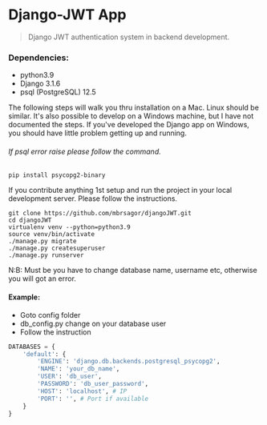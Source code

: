 # Django-JWT App
> Django JWT authentication system in backend development.

### Dependencies:
- python3.9
- Django 3.1.6
- psql (PostgreSQL) 12.5

The following steps will walk you thru installation on a Mac. Linux should be similar. It's also possible to develop on a Windows machine, but I have not documented the steps. If you've developed the Django app on Windows, you should have little problem getting up and running.

###### If psql error raise please follow the command.
```base 
pip install psycopg2-binary
```

If you contribute anything 1st setup and run the project in your local development server. Please follow the instructions.
```base
git clone https://github.com/mbrsagor/djangoJWT.git
cd djangoJWT
virtualenv venv --python=python3.9
source venv/bin/activate
./manage.py migrate
./manage.py createsuperuser
./manage.py runserver
```

N:B: Must be you have to change database name, username etc, otherwise you will got an error.
#### Example:
- Goto config folder
 - db_config.py change on your database user
- Follow the instruction

```python
DATABASES = {
    'default': {
        'ENGINE': 'django.db.backends.postgresql_psycopg2',
        'NAME': 'your_db_name',
        'USER': 'db_user',
        'PASSWORD': 'db_user_password',
        'HOST': 'localhost', # IP
        'PORT': '', # Port if available
    }
}
```
